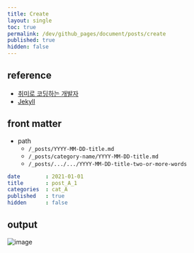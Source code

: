 ```yaml
---
title: Create
layout: single
toc: true
permalink: /dev/github_pages/document/posts/create
published: true
hidden: false
---
```


<head>
  <base target="_blank">
</head>



## reference

- [취미로 코딩하는 개발자](https://devinlife.com/howto%20github%20pages/first-post/#1-posts-%ED%8F%B4%EB%8D%94%EC%97%90-%EA%B8%80-%EB%93%B1%EB%A1%9D%ED%95%98%EA%B8%B0)
- [Jekyll](https://jekyllrb.com/docs/posts/)



## front matter

- path
  - `/_posts/YYYY-MM-DD-title.md`
  - `/_posts/category-name/YYYY-MM-DD-title.md`
  - `/_posts/.../.../YYYY-MM-DD-title-two-or-more-words`

```yml
date        : 2021-01-01
title       : post_A_1
categories  : cat_A
published   : true
hidden      : false
```



## output

![image](https://user-images.githubusercontent.com/92285528/143201693-6cf3e85f-d9f3-483d-8288-c9015ac8d408.png)

